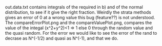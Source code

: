 out.data.txt contains integrals of the required in b) and of the normal distribution, 
to see if it give the right fraction. Weirdly the strata methods gives an error of 0 
at a wrong value this bug (feature??) is not understood.
The compareErrorPlot.png and the compareValuePlot.png,
compares the value of the integal (x^2+y^2)<1 => 1 else 0 through
the random value and the quasi random. For the error we would like to see
the error of the rand to decrase as N^(-1/2) and quasi as N^(-1), and that we do. 